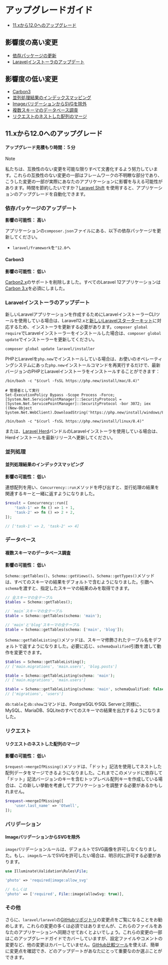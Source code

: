 # アップグレードガイド

- [11.xから12.0へのアップグレード](#upgrade-12.0)

<a name="high-impact-changes"></a>
## 影響度の高い変更

<div class="content-list" markdown="1">

- [依存パッケージの更新](#updating-dependencies)
- [Laravelインストーラのアップデート](#updating-the-laravel-installer)

</div>

<a name="low-impact-changes"></a>
## 影響度の低い変更

<div class="content-list" markdown="1">

- [Carbon3](#carbon-3)
- [並列処理結果のインデックスマッピング](#concurrency-result-index-mapping)
- [ImageバリデーションからSVGを除外](#image-validation)
- [複数スキーマのデータベース調査](#multi-schema-database-inspecting)
- [リクエストのネストした配列のマージ](#nested-array-request-merging)

</div>

<a name="upgrade-12.0"></a>
## 11.xから12.0へのアップグレード

#### アップグレード見積もり時間：５分

> [!NOTE]
> 私たちは、互換性のない変更を可能な限りすべて文書化するよう努力しています。これらの互換性のない変更の一部はフレームワークの不明瞭な部分であり、こうした変更の一部が実際にあなたのアプリケーションに影響を与える可能性があります。時間を節約したいですか？[Laravel Shift](https://laravelshift.com/) を使用すると、アプリケーションのアップグレードを自動化できます。

<a name="updating-dependencies"></a>
### 依存パッケージのアップデート

**影響の可能性： 高い**

アプリケーションの`composer.json`ファイルにある、以下の依存パッケージを更新してください。

<div class="content-list" markdown="1">

- `laravel/framework`を`^12.0`へ

</div>

<a name="carbon-3"></a>
#### Carbon3

**影響の可能性： 低い**

[Carbon2.x](https://carbon.nesbot.com/docs/)のサポートを削除しました。すべてのLaravel 12アプリケーションは[Carbon 3.x](https://carbon.nesbot.com/docs/#api-carbon-3)を必須にしました。

<a name="updating-the-laravel-installer"></a>
### Laravelインストーラのアップデート

新しいLaravelアプリケーションを作成するためにLaravelインストーラーCLIツールを使用している場合は、Laravel12.xと[新しいLaravelスターターキット](https://laravel.com/starter-kits)に対応するため、インストーラを更新する必要があります。`composer global require`でLaravelインストーラーをインストールした場合は、`composer global update`でインストーラーを更新してください。

```shell
composer global update laravel/installer
```

PHPとLaravelを`php.new`でインストールしている場合は、お使いのオペレーティングシステムにあった`php.new`インストールコマンドを再実行するだけで、最新バージョンのPHPとLaravelインストーラをインストールすることができます：

```shell tab=macOS
/bin/bash -c "$(curl -fsSL https://php.new/install/mac/8.4)"
```

```shell tab=Windows PowerShell
# 管理者として実行
Set-ExecutionPolicy Bypass -Scope Process -Force; [System.Net.ServicePointManager]::SecurityProtocol = [System.Net.ServicePointManager]::SecurityProtocol -bor 3072; iex ((New-Object System.Net.WebClient).DownloadString('https://php.new/install/windows/8.4'))
```

```shell tab=Linux
/bin/bash -c "$(curl -fsSL https://php.new/install/linux/8.4)"
```

または、[Laravel Herd](https://herd.laravel.com)バンドルのLaravelインストーラを使用している場合は、Herdインストールを最新リリースへ更新してください。

<a name="concurrency"></a>
### 並列処理

<a name="concurrency-result-index-mapping"></a>
#### 並列処理結果のインデックスマッピング

**影響の可能性： 低い**

連想配列を用い、`Concurrency::run`メソッドを呼び出すと、並行処理の結果を関連するキーと一緒に返すようになりました。

```php
$result = Concurrency::run([
    'task-1' => fn () => 1 + 1,
    'task-2' => fn () => 2 + 2,
]);

// ['task-1' => 2, 'task-2' => 4]
```

<a name="database"></a>
### データベース

<a name="multi-schema-database-inspecting"></a>
#### 複数スキーマのデータベース調査

**影響の可能性： 低い**

`Schema::getTables()`、`Schema::getViews()`、`Schema::getTypes()`メソッドは、すべてのスキーマの結果をデフォルトで含むようになりました。引数へ`schema`を渡すと、指定したスキーマの結果のみを取得できます。

```php
// 全スキーマの全テーブル
$tables = Schema::getTables();

// `main`スキーマの全テーブル
$table = Schema::getTables(schema: 'main');

// 'main'と'blog'スキーマの全テーブル
$table = Schema::getTables(schema: ['main', 'blog']);
```

`Schema::getTableListing()`メソッドは、スキーマ修飾されたテーブル名をデフォルトで返すようになりました。必要に応じ、`schemaQualified`引数を渡して動作を変更できます。

```php
$tables = Schema::getTableListing();
// ['main.migrations', 'main.users', 'blog.posts']

$table = Schema::getTableListing(schema: 'main');
// ['main.migrations', 'main.users']

$table = Schema::getTableListing(schema: 'main', schemaQualified: false);
// ['migrations', 'users']
```

`db:table`と`db:show`コマンドは、PostgreSQLやSQL Serverと同様に、MySQL、MariaDB、SQLiteのすべてのスキーマの結果を出力するようになりました。

<a name="requests"></a>
### リクエスト

<a name="nested-array-request-merging"></a>
#### リクエストのネストした配列のマージ

**影響の可能性： 低い**

`$request->mergeIfMissing()`メソッドは、「ドット」記法を使用してネストした配列データをマージできるようになりました。これまでこのメソッドに依存して「ドット」記法バージョンのキーを含むトップレベル配列キーを作成している場合は、この新しい挙動を考慮してアプリケーションを調整する必要があるかもしれません。

```php
$request->mergeIfMissing([
    'user.last_name' => 'Otwell',
]);
```

<a name="validation"></a>
### バリデーション

<a name="image-validation"></a>
#### ImageバリデーションからSVGを除外

`image`バリデーションルールは、デフォルトでSVG画像を許可しなくなりました。もし、`image`ルールでSVGを許可したい場合は、明示的に許可する必要があります。

```php
use Illuminate\Validation\Rules\File;

'photo' => 'required|image:allow_svg'

// もしくは
'photo' => ['required', File::image(allowSvg: true)],
```

<a name="miscellaneous"></a>
### その他

さらに、`laravel/laravel`の[GitHubリポジトリ](https://github.com/laravel/laravel)の変更点をご覧になることをお勧めします。これらの変更の多くは必須ではありませんが、これらのファイルをあなたのアプリケーションへ同期させておくとよいでしょう。これらの変更の一部はこのアップグレードガイドでカバーしていますが、設定ファイルやコメントの変更など、他の変更はカバーしていません。[GitHub比較ツール](https://github.com/laravel/laravel/compare/11.x...12.x)を使えば、簡単に変更点を確認でき、どのアップデートがあなたにとって重要なのか選ぶことができます。